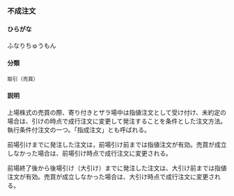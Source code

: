 <div style="display:none;">

## [あ行](securities-terms?id=あ行)
## [か行](securities-terms?id=か行)
## [さ行](securities-terms?id=さ行)
## [た行](securities-terms?id=た行)
## [な行](securities-terms?id=な行)
## [は行](securities-terms?id=は行)

</div>

### 不成注文

#### ひらがな

ふなりちゅうもん

#### 分類

`取引（売買）`

#### 説明

上場株式の売買の際、寄り付きとザラ場中は指値注文として受け付け、未約定の場合は、引けの時点で成行注文に変更して発注することを条件とした注文方法。執行条件付注文の一つ。「指成注文」とも呼ばれる。
 
前場引けまでに発注した注文は，前場引け前までは指値注文が有効。売買が成立しなかった場合は、前場引け時点で成行注文に変更される。
 
前場終了後から後場引け（大引け）までに発注した注文は、大引け前までは指値注文が有効。売買が成立しなかった場合は、大引け時点で成行注文に変更される。

<div style="display:none;">

## [ま行](securities-terms?id=ま行)
## [や行](securities-terms?id=や行)
## [ら行](securities-terms?id=ら行)
## [わ行](securities-terms?id=わ行)
## [英数字・記号](securities-terms?id=英数字・記号)

</div>

